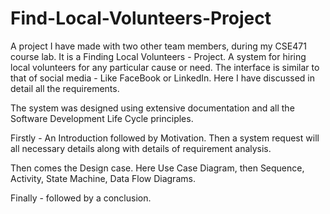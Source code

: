 # Find-Local-Volunteers-Project

A project I have made with two other team members, during my CSE471 course lab. It is a Finding Local Volunteers - Project. A system for hiring local volunteers for any particular cause or need. The interface is similar to that of social media - Like FaceBook or LinkedIn. Here I have discussed in detail all the requirements. 

The system was designed using extensive documentation and all the Software Development Life Cycle principles. 

Firstly - An Introduction followed by Motivation. Then a system request will all necessary details along with details of requirement analysis. 

Then comes the Design case. Here Use Case Diagram, then Sequence, Activity, State Machine, Data Flow Diagrams. 

Finally - followed by a conclusion.
